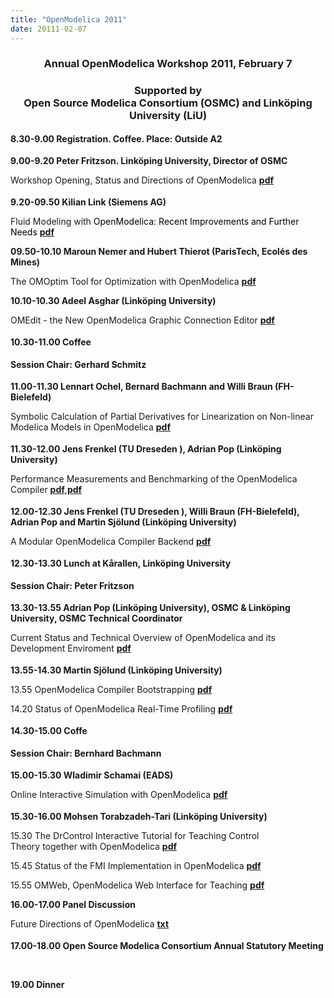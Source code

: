 ```yaml
---
title: "OpenModelica 2011"
date: 20111-02-07
---
```

<h3 style="text-align: center;">Annual OpenModelica Workshop 2011, February 7</h3>
<h3 style="text-align: center;">Supported by<br />Open Source Modelica Consortium (OSMC) and Linköping University (LiU)</h3>
<p style="margin-top: 0.19in; margin-bottom: 0.04in;"><strong>8.30-9.00 Registration. Coffee. Place: Outside A2</strong></p>
<p style="margin-top: 0.19in; margin-bottom: 0.04in;"><strong>9.00-9.20 Peter Fritzson. Linköping University, Director of OSMC</strong></p>
<p style="margin-bottom: 0in;">Workshop Opening, Status and Directions of OpenModelica <a href="/images/docs/OpenModelica2011-PPt-slides/OpenModelica2011-talk1-Peter-FritzsonOpenModelica-Workshop-Opening.pdf" target="_blank"><strong>pdf</strong></a></p>
<p style="margin-top: 0.19in; margin-bottom: 0.04in;"><strong>9.20-09.50 Kilian Link (Siemens AG</strong><strong>) </strong></p>
<p style="margin-bottom: 0in;"><span>Fluid Modeling with </span><span><span style="color: #000000;">OpenModelica: Recent Improvements and Further Needs<span style="mso-spacerun: yes;"> </span></span></span><a href="/images/docs/OpenModelica2011-PPt-slides/OpenModelica2011-talk2-Kilian-Link-FluidModelingWithOpenmodelica.pdf"><strong>pdf</strong></a></p>
<p style="margin-bottom: 0in;"><span><strong>09.50-10.10 Maroun Nemer and Hubert Thierot (ParisTech, Ecolés des Mines)</strong></span></p>
<p style="margin-bottom: 0in;"><span> </span><span>The OMOptim Tool for Optimization with </span>OpenModelica <a href="/images/docs/OpenModelica2011-PPt-slides/OpenModelica2011-talk3-Hubert-Thieriot-OMOptim2011.pdf"><strong>pdf</strong></a></p>
<p style="margin-bottom: 0in;"><span><strong>10.10-10.30 Adeel Asghar (Linköping University)</strong></span></p>
<p style="margin-bottom: 0in;"><span> </span><span>OMEdit - the New OpenModelica Graphic Connection Editor</span> <a href="/images/docs/OpenModelica2011-PPt-slides/OpenModelica2011-talk4-Adeel-Asghar-OMEdit.pdf"><strong>pdf</strong></a></p>
<p style="margin-top: 0.19in; margin-bottom: 0.04in;"><strong>10.30-11.00 Coffee</strong></p>
<p style="margin-top: 0.19in; margin-bottom: 0.04in;"><strong>Session Chair:&nbsp;Gerhard Schmitz</strong></p>
<p style="margin-top: 0.19in; margin-bottom: 0.04in;"><strong>11.00-11.30 Lennart Ochel, Bernard Bachmann and Willi Braun (</strong><strong>FH-Bielefeld) </strong></p>
<p style="margin-bottom: 0in;">Symbolic Calculation of Partial Derivatives for Linearization on Non-linear Modelica Models in OpenModelica <a href="/images/docs/OpenModelica2011-PPt-slides/OpenModelica2011-talk5-Willi-Braun-Linearisation_FHBielefeld.pdf"><strong>pdf</strong></a></p>
<p style="margin-top: 0.19in; margin-bottom: 0.04in;"><strong>11.30-12.00 Jens Frenkel (TU Dreseden ), Adrian Pop (Linköping University)</strong></p>
<p style="margin-bottom: 0in;">Performance Measurements and Benchmarking of the OpenModelica Compiler <a href="/images/docs/OpenModelica2011-PPt-slides/OpenModelica2011-talk6a-JensFrenkel-AdrianPop-Benchmarking.pdf"><strong>pdf</strong></a>,<a href="/images/docs/OpenModelica2011-PPt-slides/OpenModelica2011-talk6b-AdrianPop-Performance.pdf"><strong>pdf</strong></a></p>
<p style="margin-top: 0.19in; margin-bottom: 0.04in;"><strong>12.00-12.30 Jens Frenkel (TU Dreseden ), Willi Braun (<strong>FH-Bielefeld), Adrian Pop and Martin Sjölund (Linköping University)</strong> </strong></p>
<p style="margin-bottom: 0in;">A Modular OpenModelica Compiler Backend <a href="/images/docs/OpenModelica2011-PPt-slides/OpenModelica2011-talk7-JensFrenkel-ModularBackend.pdf"><strong>pdf</strong></a></p>
<p style="margin-top: 0.19in; margin-bottom: 0.04in;"><strong>12.30-13.30 Lunch at Kårallen, Linköping University</strong></p>
<p style="margin-top: 0.19in; margin-bottom: 0.04in;"><strong>Session&nbsp;Chair: Peter Fritzson</strong></p>
<p style="margin-top: 0.19in; margin-bottom: 0.04in;"><strong>13.30-13.55 Adrian Pop (Linköping University), OSMC &amp; Linköping University, OSMC Technical Coordinator</strong></p>
<p style="margin-bottom: 0in;">Current Status and Technical Overview of OpenModelica and its Development Enviroment <a href="/images/docs/OpenModelica2011-PPt-slides/OpenModelica2011-talk8-AdrianPop-OpenModelica-Technical-Overview.pdf"><strong>pdf</strong></a></p>
<p style="margin-top: 0.19in; margin-bottom: 0.04in;"><strong>13.55-14.30 </strong><strong>Martin Sjölund (Linköping University)</strong></p>
<p style="margin-bottom: 0in;">13.55 OpenModelica Compiler Bootstrapping&nbsp;<a href="/images/docs/OpenModelica2011-PPt-slides/OpenModelica2011-talk9-Martin-Sjolund-bootstrapping2011.pdf"><strong>pdf</strong></a></p>
<p style="margin-bottom: 0in;">14.20 Status of OpenModelica Real-Time Profiling&nbsp;<a href="/images/docs/OpenModelica2011-PPt-slides/OpenModelica2011-talk10-Martin-Sjolund-profiling2011.pdf"><strong>pdf</strong></a></p>
<p style="margin-top: 0.19in; margin-bottom: 0.04in;"><strong>14.30-15.00 Coffe</strong></p>
<p style="margin-top: 0.19in; margin-bottom: 0.04in;"><strong>Session Chair:&nbsp;Bernhard Bachmann</strong></p>
<p style="margin-top: 0.19in; margin-bottom: 0.04in;"><strong>15.00-15.30 Wladimir Schamai (EADS)</strong></p>
<p style="margin-bottom: 0in;">Online Interactive Simulation with OpenModelica <a href="/images/docs/OpenModelica2011-PPt-slides/OpenModelica2011-talk12-Wladimir-Schamai-OpenModelicaInteractive.pdf"><strong>pdf</strong></a></p>
<p style="margin-top: 0.19in; margin-bottom: 0.04in;"><strong>15.30-16.00&nbsp;Mohsen Torabzadeh-Tari</strong><strong> (Linköping University)</strong></p>
<p style="margin-bottom: 0in;">15.30 The DrControl Interactive Tutorial for Teaching Control Theory&nbsp;together with OpenModelica&nbsp;<a href="/images/docs/OpenModelica2011-PPt-slides/OpenModelica2011-talk11a-Mohsen-TorabzadehTari-DrControl.pdf"><strong>pdf</strong></a></p>
<p style="margin-bottom: 0in;">15.45 Status of the FMI Implementation in OpenModelica&nbsp;<a href="/images/docs/OpenModelica2011-PPt-slides/OpenModelica2011-talk11b-Mohsen-TorabzadehTari-FMI-OpenModelica-status.pdf"><strong>pdf</strong></a></p>
<p style="margin-bottom: 0in;">15.55 OMWeb, OpenModelica Web Interface for Teaching <a href="/images/docs/OpenModelica2011-PPt-slides/OpenModelica2011-talk11c-Mohsen-TorabzadehTari-OMWeb.pdf"><strong>pdf</strong></a></p>
<p style="margin-bottom: 0in;"><strong>16.00-17.00 Panel Discussion</strong></p>
<p style="margin-bottom: 0in;">Future Directions of OpenModelica <a href="/images/docs/OpenModelica2011-PPt-slides/OpenModelica2011-talk13-Panel-OpenModelica-Future1.txt"><strong>txt</strong></a></p>
<p style="margin-top: 0.19in; margin-bottom: 0in;"><strong>17.00-18.00 Open Source Modelica Consortium Annual Statutory Meeting</strong></p>
<p style="margin-bottom: 0in;" align="right">&nbsp;</p>
<p style="margin-bottom: 0in;"><strong>19.00 Dinner</strong></p>
